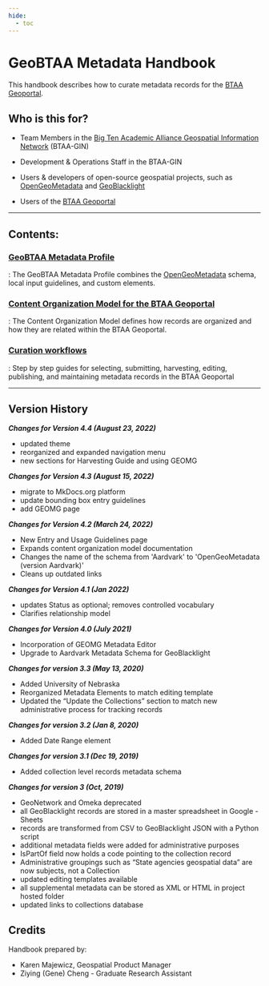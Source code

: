```yaml
---
hide:
  - toc
---
```


# GeoBTAA Metadata Handbook
This handbook describes how to curate metadata records for the [BTAA Geoportal](https://geo.btaa.org).


## Who is this for?

* Team Members in the [Big Ten Academic Alliance Geospatial Information Network](http://z.umn.edu/btaagdp) (BTAA-GIN)

* Development & Operations Staff in the BTAA-GIN

* Users & developers of open-source geospatial projects, such as [OpenGeoMetadata](https://opengeometadata.org) and [GeoBlacklight](https://geoblacklight.org)

* Users of the [BTAA Geoportal](https://geo.btaa.org)

-----

## Contents:

### [GeoBTAA Metadata Profile](components.md)


:   The GeoBTAA Metadata Profile combines the [OpenGeoMetadata](https://opengeometadata.org) schema, local input guidelines, and custom elements.

### [Content Organization Model for the BTAA Geoportal](model.md)


: The Content Organization Model defines how records are organized and how they are related within the BTAA Geoportal.


### [Curation workflows](lifecycle.md)


: Step by step guides for selecting, submitting, harvesting, editing, publishing, and maintaining metadata records in the BTAA Geoportal


----------


## Version History

**_Changes for Version 4.4 (August 23, 2022)_**

- updated theme
- reorganized and expanded navigation menu
- new sections for Harvesting Guide and using GEOMG

**_Changes for Version 4.3 (August 15, 2022)_**

- migrate to MkDocs.org platform
- update bounding box entry guidelines
- add GEOMG page

**_Changes for Version 4.2 (March 24, 2022)_**

- New Entry and Usage Guidelines page
- Expands content organization model documentation
- Changes the name of the schema from 'Aardvark' to 'OpenGeoMetadata (version Aardvark)'
- Cleans up outdated links

**_Changes for Version 4.1 (Jan 2022)_**

- updates Status as optional; removes controlled vocabulary
- Clarifies relationship model

**_Changes for Version 4.0 (July 2021)_**

- Incorporation of GEOMG Metadata Editor
- Upgrade to Aardvark Metadata Schema for GeoBlacklight

**_Changes for version 3.3 (May 13, 2020)_**

- Added University of Nebraska
- Reorganized Metadata Elements to match editing template
- Updated the “Update the Collections” section to match new administrative process for tracking records

**_Changes for version 3.2 (Jan 8, 2020)_**

- Added Date Range element

**_Changes for version 3.1 (Dec 19, 2019)_**

- Added collection level records metadata schema

**_Changes for version 3 (Oct, 2019)_**

- GeoNetwork and Omeka deprecated
- all GeoBlacklight records are stored in a master spreadsheet in Google - Sheets
- records are transformed from CSV to GeoBlacklight JSON with a Python script
- additional metadata fields were added for administrative purposes
- IsPartOf field now holds a code pointing to the collection record
- Administrative groupings such as “State agencies geospatial data” are now subjects, not a Collection
- updated editing templates available
- all supplemental metadata can be stored as XML or HTML in project hosted folder
- updated links to collections database 




## Credits

Handbook prepared by:

- Karen Majewicz, Geospatial Product Manager
- Ziying (Gene) Cheng - Graduate Research Assistant
